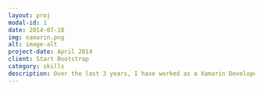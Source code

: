 ```yaml
---
layout: proj
modal-id: 1
date: 2014-07-18
img: xamarin.png
alt: image-alt
project-date: April 2014
client: Start Bootstrap
category: skills
description: Over the last 3 years, I have worked as a Xamarin Developer for a Start Up in Timisoara, Romania. In this period, I participated in creating multiple Xamarin iOS & Android application in domains such as Recruitment, Education, Aviation, Finance, Healthcare and , Marketing and Travel.
---
```

